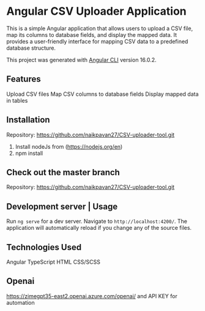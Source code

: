 # Angular CSV Uploader Application

This is a simple Angular application that allows users to upload a CSV file, map its columns to database fields, and display the mapped data. It provides a user-friendly interface for mapping CSV data to a predefined database structure.

This project was generated with [Angular CLI](https://github.com/angular/angular-cli) version 16.0.2.

## Features

Upload CSV files
Map CSV columns to database fields
Display mapped data in tables

## Installation 
Repository: https://github.com/naikpavan27/CSV-uploader-tool.git
1. Install nodeJs from (https://nodejs.org/en)
2. npm install

## Check out the master branch
Repository: https://github.com/naikpavan27/CSV-uploader-tool.git

## Development server | Usage

Run `ng serve` for a dev server. Navigate to `http://localhost:4200/`. The application will automatically reload if you change any of the source files.

## Technologies Used

Angular
TypeScript
HTML
CSS/SCSS

## Openai

https://zimegpt35-east2.openai.azure.com/openai/ and API KEY for automation


